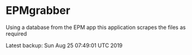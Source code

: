 # EPMgrabber
Using a database from the EPM app this application scrapes the files as required


Latest backup: Sun Aug 25 07:49:01 UTC 2019
